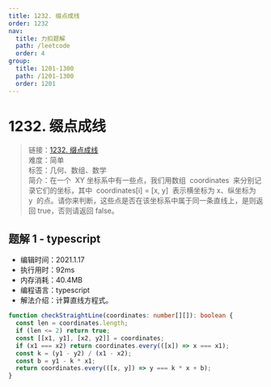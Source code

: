 ```yaml
---
title: 1232. 缀点成线
order: 1232
nav:
  title: 力扣题解
  path: /leetcode
  order: 4
group:
  title: 1201-1300
  path: /1201-1300
  order: 1201
---
```


# 1232. 缀点成线

> 链接：[1232. 缀点成线](https://leetcode-cn.com/problems/check-if-it-is-a-straight-line/)  
> 难度：简单  
> 标签：几何、数组、数学  
> 简介：在一个  XY 坐标系中有一些点，我们用数组  coordinates  来分别记录它们的坐标，其中  coordinates[i] = [x, y]  表示横坐标为 x、纵坐标为 y  的点。请你来判断，这些点是否在该坐标系中属于同一条直线上，是则返回 true，否则请返回 false。

## 题解 1 - typescript

- 编辑时间：2021.1.17
- 执行用时：92ms
- 内存消耗：40.4MB
- 编程语言：typescript
- 解法介绍：计算直线方程式。

```typescript
function checkStraightLine(coordinates: number[][]): boolean {
  const len = coordinates.length;
  if (len <= 2) return true;
  const [[x1, y1], [x2, y2]] = coordinates;
  if (x1 === x2) return coordinates.every(([x]) => x === x1);
  const k = (y1 - y2) / (x1 - x2);
  const b = y1 - k * x1;
  return coordinates.every(([x, y]) => y === k * x + b);
}
```
